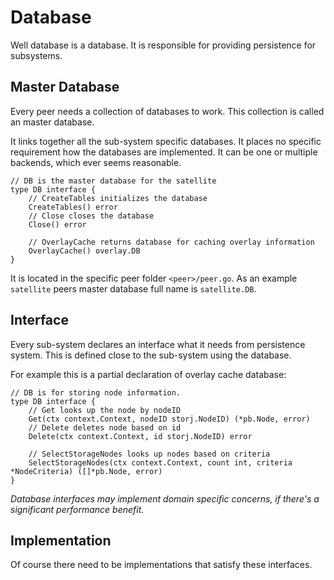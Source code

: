 # Database

Well database is a database. It is responsible for providing persistence for subsystems.

## Master Database

Every peer needs a collection of databases to work. This collection is called an master database.

It links together all the sub-system specific databases. It places no specific requirement how the databases are implemented. It can be one or multiple backends, which ever seems reasonable.

```
// DB is the master database for the satellite
type DB interface {
	// CreateTables initializes the database
	CreateTables() error
	// Close closes the database
	Close() error

	// OverlayCache returns database for caching overlay information
	OverlayCache() overlay.DB
}
```

It is located in the specific peer folder `<peer>/peer.go`. As an example `satellite` peers master database full name is `satellite.DB`.

## Interface

Every sub-system declares an interface what it needs from persistence system. This is defined close to the sub-system using the database.

For example this is a partial declaration of overlay cache database:

```
// DB is for storing node information.
type DB interface {
	// Get looks up the node by nodeID
	Get(ctx context.Context, nodeID storj.NodeID) (*pb.Node, error)
	// Delete deletes node based on id
	Delete(ctx context.Context, id storj.NodeID) error

    // SelectStorageNodes looks up nodes based on criteria
	SelectStorageNodes(ctx context.Context, count int, criteria *NodeCriteria) ([]*pb.Node, error)
}
```

_Database interfaces may implement domain specific concerns, if there's a significant performance benefit._

## Implementation

Of course there need to be implementations that satisfy these interfaces.